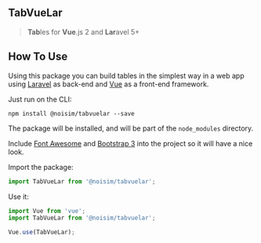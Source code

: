## TabVueLar
> **Tab**les for **Vue**.js 2 and **Lar**avel 5+

## How To Use

Using this package you can build tables in the simplest way in a web app using [Laravel](https://laravel.com/) as back-end and [Vue](https://vuejs.org/) as a front-end framework.

Just run on the CLI:

`npm install @noisim/tabvuelar --save`

The package will be installed, and will be part of the `node_modules` directory.

Include [Font Awesome](http://fontawesome.io/) and [Bootstrap 3](https://getbootstrap.com/docs/3.3/) into the project so it will have a nice look.

Import the package:

```js
import TabVueLar from '@noisim/tabvuelar';
```

Use it:

```js
import Vue from 'vue';
import TabVueLar from '@noisim/tabvuelar';

Vue.use(TabVueLar);
```
